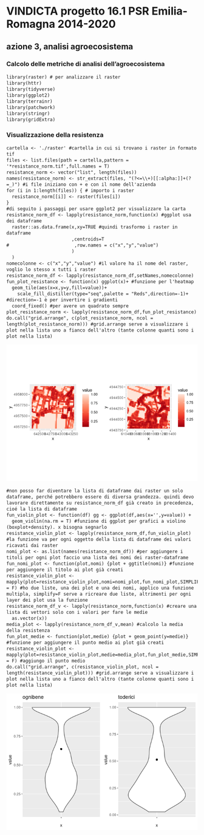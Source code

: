 # VINDICTA progetto 16.1 PSR Emilia-Romagna 2014-2020

## azione 3, analisi agroecosistema

### Calcolo delle metriche di analisi dell’agroecosistema

    library(raster) # per analizzare il raster
    library(httr)
    library(tidyverse)
    library(ggplot2)
    library(terrainr)
    library(patchwork)
    library(stringr)
    library(gridExtra)

### Visualizzazione della resistenza

    cartella <- './raster' #cartella in cui si trovano i raster in formato tif
    files <- list.files(path = cartella,pattern = '*resistance_norm.tif',full.names = T)
    resistance_norm <- vector("list", length(files))
    names(resistance_norm) <- str_extract(files, "(?<=\\+)[[:alpha:]]+(?=_)") #i file iniziano con + e con il nome dell'azienda
    for (i in 1:length(files)) { # importo i raster
      resistance_norm[[i]] <- raster(files[i])
    }
    #di seguito i passaggi per usare ggplot2 per visualizzare la carta
    resistance_norm_df <- lapply(resistance_norm,function(x) #ggplot usa dei dataframe
      raster::as.data.frame(x,xy=TRUE #quindi trasformo i raster in dataframe
                            ,centroids=T
    #                        ,row.names = c("x","y","value")
                            )
      )
    nomecolonne <- c("x","y","value") #il valore ha il nome del raster, voglio lo stesso x tutti i raster
    resistance_norm_df <- lapply(resistance_norm_df,setNames,nomecolonne)
    fun_plot_resistance <- function(x) ggplot(x)+ #funzione per l'heatmap
      geom_tile(aes(x=x,y=y,fill=value))+
        scale_fill_distiller(type="seq",palette = "Reds",direction=-1)+ #direction=-1 è per invertire i gradienti
      coord_fixed() #per avere un quadrato sempre
    plot_resistance_norm <- lapply(resistance_norm_df,fun_plot_resistance)
    do.call("grid.arrange", c(plot_resistance_norm, ncol = length(plot_resistance_norm))) #grid.arrange serve a visualizzare i plot nella lista uno a fianco dell'altro (tante colonne quanti sono i plot nella lista)

![](metriche_files/figure-markdown_strict/resistance%20carico%20del%20dato%20e%20costruzione%20del%20plot-1.png)

    #non posso far diventare la lista di dataframe dai raster un solo dataframe, perché potrebbero essere di diversa grandezza. quindi devo lavorare direttamente su resistance_norm_df già creato in precedenza, cioé la lista di dataframe
    fun_violin_plot <- function(df) gg <- ggplot(df,aes(x='',y=value)) +
      geom_violin(na.rm = T) #funzione di ggplot per grafici a violino (boxplot+density). x bisogna segnarlo
    resistance_violin_plot <- lapply(resistance_norm_df,fun_violin_plot) #la funzione va per ogni oggetto della lista di dataframe dei valori ricavati dai raster
    nomi_plot <- as.list(names(resistance_norm_df)) #per aggiungere i titoli per ogni plot faccio una lista dei nomi dei raster-dataframe
    fun_nomi_plot <- function(plot,nomi) {plot + ggtitle(nomi)} #funzione per aggiungere il titolo ai plot già creati
    resistance_violin_plot <- mapply(plot=resistance_violin_plot,nomi=nomi_plot,fun_nomi_plot,SIMPLIFY = F) #ho due liste, una dei plot e una dei nomi, applico una funzione multipla, simplify=F serve a ricreare due liste, altrimenti per ogni layer dei plot usa la funzione
    resistance_norm_df_v <- lapply(resistance_norm,function(x) #creare una lista di vettori solo con i valori per fare le medie
      as.vector(x))
    media_plot <- lapply(resistance_norm_df_v,mean) #calcolo la media della resistenza
    fun_plot_medie <- function(plot,medie) {plot + geom_point(y=medie)} #funzione per aggiungere il punto medio ai plot già creati
    resistance_violin_plot <- mapply(plot=resistance_violin_plot,medie=media_plot,fun_plot_medie,SIMPLIFY = F) #aggiungo il punto medio
    do.call("grid.arrange", c(resistance_violin_plot, ncol = length(resistance_violin_plot))) #grid.arrange serve a visualizzare i plot nella lista uno a fianco dell'altro (tante colonne quanti sono i plot nella lista)

![](metriche_files/figure-markdown_strict/violin%20plot%20resistenza-1.png)
